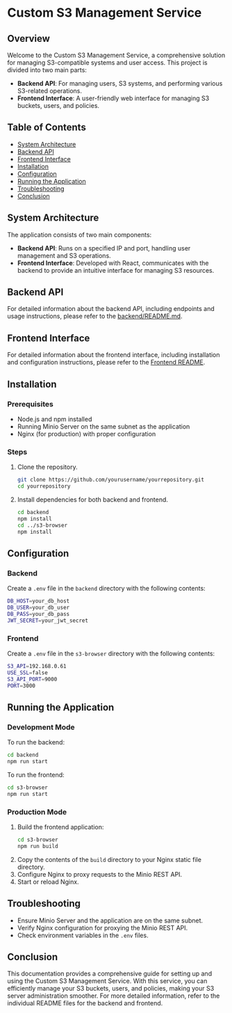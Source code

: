 # Custom S3 Management Service

## Overview
Welcome to the Custom S3 Management Service, a comprehensive solution for managing S3-compatible systems and user access. This project is divided into two main parts:
- **Backend API**: For managing users, S3 systems, and performing various S3-related operations.
- **Frontend Interface**: A user-friendly web interface for managing S3 buckets, users, and policies.

## Table of Contents
- [System Architecture](#system-architecture)
- [Backend API](#backend-api)
- [Frontend Interface](#frontend-interface)
- [Installation](#installation)
- [Configuration](#configuration)
- [Running the Application](#running-the-application)
- [Troubleshooting](#troubleshooting)
- [Conclusion](#conclusion)

## System Architecture
The application consists of two main components:

- **Backend API**: Runs on a specified IP and port, handling user management and S3 operations.
- **Frontend Interface**: Developed with React, communicates with the backend to provide an intuitive interface for managing S3 resources.

## Backend API
For detailed information about the backend API, including endpoints and usage instructions, please refer to the [backend/README.md](https://github.com/dsalaidinov/s3-custom-user-management/tree/backend?tab=readme-ov-file).

## Frontend Interface
For detailed information about the frontend interface, including installation and configuration instructions, please refer to the [Frontend README](s3-browser/README.md).

## Installation
### Prerequisites
- Node.js and npm installed
- Running Minio Server on the same subnet as the application
- Nginx (for production) with proper configuration

### Steps
1. Clone the repository.
    ```sh
    git clone https://github.com/yourusername/yourrepository.git
    cd yourrepository
    ```
2. Install dependencies for both backend and frontend.
    ```sh
    cd backend
    npm install
    cd ../s3-browser
    npm install
    ```

## Configuration
### Backend
Create a `.env` file in the `backend` directory with the following contents:
```sh
DB_HOST=your_db_host
DB_USER=your_db_user
DB_PASS=your_db_pass
JWT_SECRET=your_jwt_secret
```

### Frontend
Create a `.env` file in the `s3-browser` directory with the following contents:
```sh
S3_API=192.168.0.61
USE_SSL=false
S3_API_PORT=9000
PORT=3000
```

## Running the Application
### Development Mode
To run the backend:
```sh
cd backend
npm run start
```
To run the frontend:
```sh
cd s3-browser
npm run start
```

### Production Mode
1. Build the frontend application:
    ```sh
    cd s3-browser
    npm run build
    ```
2. Copy the contents of the `build` directory to your Nginx static file directory.
3. Configure Nginx to proxy requests to the Minio REST API.
4. Start or reload Nginx.

## Troubleshooting
- Ensure Minio Server and the application are on the same subnet.
- Verify Nginx configuration for proxying the Minio REST API.
- Check environment variables in the `.env` files.

## Conclusion
This documentation provides a comprehensive guide for setting up and using the Custom S3 Management Service. With this service, you can efficiently manage your S3 buckets, users, and policies, making your S3 server administration smoother. For more detailed information, refer to the individual README files for the backend and frontend.
